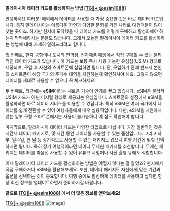 **말레이시아 데이터 카드를 활성화하는 방법 [[TG💪+ @esim1088](https://t.me/s/esim1088)]**

안녕하세요 여러분! 해외에서 데이터를 사용할 때 가장 중요한 것은 바로 데이터 카드입니다. 특히 말레이시아는 아름다운 자연과 다양한 문화를 가진 나라로 여행객들이 많이 찾는 곳이죠. 하지만 현지에 도착했을 때 데이터 카드를 어떻게 구매하고 활성화해야 하는지 막막해하시는 분들도 많습니다. 그래서 오늘은 말레이시아 데이터 카드를 활성화하는 방법에 대해 자세히 알려드리려고 합니다.

첫 번째로, 현지 공항이나 도시의 편의점, 전자제품 매장에서 직접 구매할 수 있는 물리적인 데이터 카드가 있습니다. 이 카드는 보통 즉시 사용 가능한 유심칩(USIM) 형태로 제공되며, 구입 후 자신의 스마트폰에 삽입하면 됩니다. 단, 구입하기 전에 반드시 본인의 스마트폰이 해당 국가의 주파수 대역을 지원하는지 확인하셔야 해요. 그렇지 않으면 데이터를 제대로 사용할 수 없으니 꼭 체크하세요!

두 번째로, 최근에는 **eSIM**이라는 새로운 기술이 인기를 끌고 있습니다. eSIM은 물리적 USIM 카드가 아닌 디지털 형태로 제공되는 유심입니다. 스마트폰의 설정에서 eSIM을 활성화하면 바로 데이터 서비스를 이용할 수 있답니다. 특히 eSIM은 여러 국가에서 데이터를 쉽게 전환할 수 있어 여행자들에게 매우 실용적입니다. 다만, eSIM을 지원하지 않는 일부 구형 스마트폰에서는 사용이 불가능하니 이 점도 확인해야 합니다.

마지막으로, 말레이시아 데이터 카드는 다양한 타입으로 나뉩니다. 가장 일반적인 것은 시간제 데이터 패키지로, 몇 시간 동안 데이터를 사용할 수 있는 옵션입니다. 그리고 하루, 일주일, 한 달 등 장기적으로 사용할 수 있는 패키지도 있으니 여행 기간에 맞춰 선택하시면 됩니다. 특히 장기 여행객이라면 데이터 무제한 패키지를 추천합니다. 무제한 패키지는 데이터를 마음껏 사용할 수 있어 유튜브 시청이나 사진 촬영 등에도 적합합니다.

이제 말레이시아 데이터 카드를 활성화하는 방법은 어렵지 않다는 걸 알았죠? 현지에서 직접 구매하거나 eSIM을 활용해보세요. 또한, 데이터 패키지도 자신에게 맞는 기간과 옵션을 선택하는 것이 중요합니다. 여행 중에도 안전하게 데이터를 사용하고 싶다면 항상 최신 정보를 업데이트하면서 준비하시길 바랍니다.

**끝으로 [[TG💪+ @esim1088](https://t.me/s/esim1088)] 에서 더 많은 정보를 얻어보세요!** 

[[TG💪+ @esim1088](https://t.me/s/esim1088) ![Image](https://i.postimg.cc/Y0z9fWf4/image.png)]